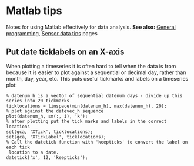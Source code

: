 # Matlab tips

Notes for using Matlab effectively for data analysis. **See also:**
[General programming](computing/comp_programming.md), [Sensor data tips](computing/comp_sensordata_tips.md) pages

## Put date ticklabels on an X-axis

When plotting a timeseries it is often hard to tell when the data is
from because it is easier to plot against a sequential or decimal day,
rather than month, day, year, etc. This puts useful tickmarks and labels
on a timeseries plot:

~~~{.matlab}
% datenum_h is a vector of sequential datenum days - divide up this series into 20 tickmarks
ticklocations = linspace(min(datenum_h), max(datenum_h), 20);
% plot against the datevec_h sequence 
plot(datenum_h, sm(:, i), 'k');
% after plotting put the tick marks and labels in the correct locations
set(gca, 'XTick', ticklocations);
set(gca, 'XTickLabel', ticklocations);
% Call the datetick function with 'keepticks' to convert the label on each tick 
 location to a date.
datetick('x', 12, 'keepticks');
~~~
